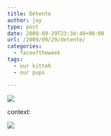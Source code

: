 ```yaml
---
title: Détente
author: jay
type: post
date: 2009-09-29T23:34:49+00:00
url: /2009/09/29/detente/
categories:
  - faceoftheweek
tags:
  - our kitteh
  - our pups

---
```

![][1]

context:

![][2]

 [1]: https://photos.smugmug.com/photos/665346572_gvWCq-M.jpg
 [2]: https://photos.smugmug.com/photos/665347100_wG86q-S.jpg